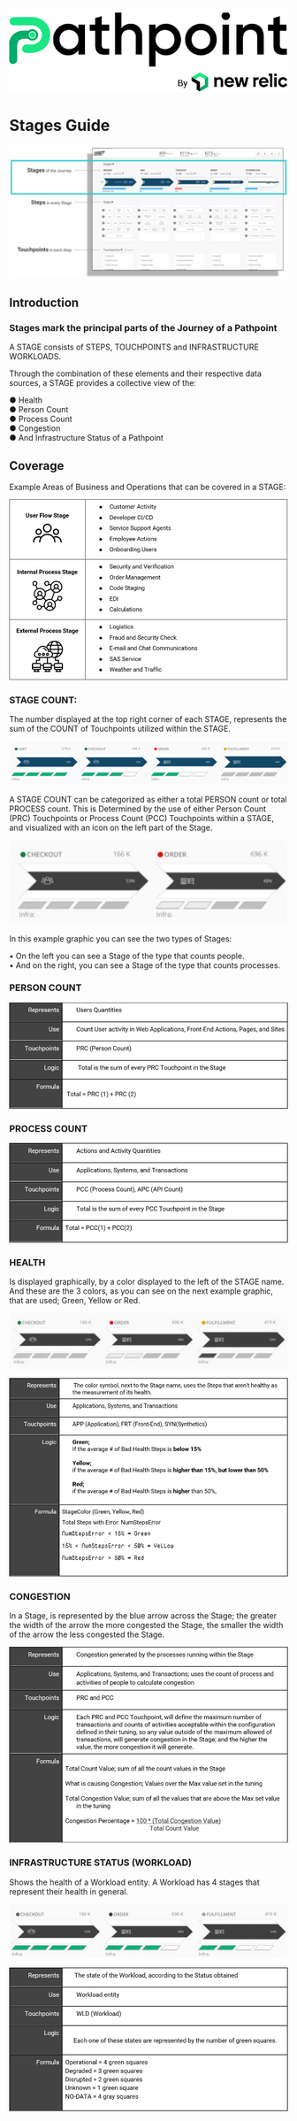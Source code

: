 
![Image](screenshots/logo_pathpoint.png)

# Stages Guide

![Image](screenshots/stages.png)

## Introduction

### Stages mark the principal parts of the Journey of a Pathpoint   

A STAGE consists of  STEPS, TOUCHPOINTS and INFRASTRUCTURE WORKLOADS. 

Through the combination of these elements and their respective data sources, a STAGE provides a collective view of the:

●	Health  
●	Person Count  
●	Process Count  
●	Congestion  
●	And Infrastructure Status of a Pathpoint



## Coverage

Example Areas of Business and Operations that can be covered in a STAGE:

![Image](screenshots/stages2.png)


### STAGE COUNT: 

The number displayed at the top right corner of each STAGE, represents the sum of the COUNT of Touchpoints utilized within the STAGE.

![Image](screenshots/stages1.png)

A STAGE COUNT can be categorized as either a total PERSON count or total PROCESS count. This is Determined by the use of either Person Count (PRC) Touchpoints or Process Count (PCC) Touchpoints within a STAGE, and visualized with an icon on the left part of the Stage.

![Image](screenshots/stages4.png)

In this example graphic you can see the two types of Stages:

•	On the left you can see a Stage of the type that counts people.   
•	And on the right, you can see a Stage of the type that counts processes.

### PERSON COUNT 

![Image](screenshots/stages5.png)

### PROCESS COUNT 

![Image](screenshots/stages6.png)


### HEALTH 

Is displayed graphically, by a color displayed to the left of the STAGE name. And these are the 3 colors, as you can see on the next example graphic, that are used; Green, Yellow or Red.
 
![Image](screenshots/stages7.png)

![Image](screenshots/stages8.png)

### CONGESTION

In a Stage, is represented by the blue arrow across the Stage; the greater the width of the arrow the more congested the Stage, the smaller the width of the arrow the less congested the Stage.

![Image](screenshots/stages9.png)

### INFRASTRUCTURE STATUS (WORKLOAD)

Shows the health of a Workload entity. A Workload has 4 stages that represent their health in general.

![Image](screenshots/stages10.png)

![Image](screenshots/stages11.png)

